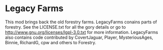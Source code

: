 Legacy Farms
===============

This mod brings back the old forestry farms.
LegacyFarms conains parts of forestry.
See the LICENSE.txt for all the gory details or go to http://www.gnu.org/licenses/lgpl-3.0.txt for more information. LegacyFarms also contains code contributed by CovertJaguar, Player, MysteriousAges, Binnie, RichardG, cpw and others to Forestry.